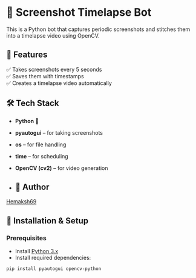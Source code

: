 # 📸 Screenshot Timelapse Bot

This is a Python bot that captures periodic screenshots and stitches them into a timelapse video using OpenCV.

## 🎯 Features
✅ Takes screenshots every 5 seconds  
✅ Saves them with timestamps  
✅ Creates a timelapse video automatically  

## 🛠 Tech Stack
- **Python** 🐍
- **pyautogui** – for taking screenshots  
- **os** – for file handling  
- **time** – for scheduling  
- **OpenCV (cv2)** – for video generation

- ## 👤 Author
[Hemaksh69](https://github.com/Hemaksh69)

## 🚀 Installation & Setup
### **Prerequisites**
- Install [Python 3.x](https://www.python.org/downloads/)
- Install required dependencies:

```bash
pip install pyautogui opencv-python



